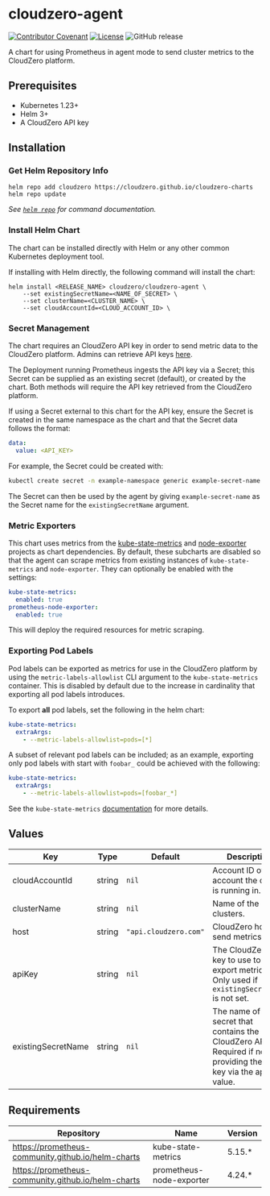 # cloudzero-agent

[![Contributor Covenant](https://img.shields.io/badge/Contributor%20Covenant-2.1-4baaaa.svg)](CODE-OF-CONDUCT.md)
[![License](https://img.shields.io/badge/License-Apache%202.0-blue.svg)](LICENSE)
![GitHub release](https://img.shields.io/github/release/cloudzero/template-cloudzero-open-source.svg)

A chart for using Prometheus in agent mode to send cluster metrics to the CloudZero platform.

## Prerequisites

- Kubernetes 1.23+
- Helm 3+
- A CloudZero API key

## Installation

### Get Helm Repository Info

```console
helm repo add cloudzero https://cloudzero.github.io/cloudzero-charts
helm repo update
```

_See [`helm repo`](https://helm.sh/docs/helm/helm_repo/) for command documentation._

### Install Helm Chart

The chart can be installed directly with Helm or any other common Kubernetes deployment tool.

If installing with Helm directly, the following command will install the chart:
```console
helm install <RELEASE_NAME> cloudzero/cloudzero-agent \
    --set existingSecretName=<NAME_OF_SECRET> \
    --set clusterName=<CLUSTER_NAME> \
    --set cloudAccountId=<CLOUD_ACCOUNT_ID> \
```

### Secret Management

The chart requires an CloudZero API key in order to send metric data to the CloudZero platform. Admins can retrieve API keys [here](https://app.cloudzero.com/organization/api-keys).

The Deployment running Prometheus ingests the API key via a Secret; this Secret can be supplied as an existing secret (default), or created by the chart. Both methods will require the API key retrieved from the CloudZero platform.

If using a Secret external to this chart for the API key, ensure the Secret is created in the same namespace as the chart and that the Secret data follows the format:

```yaml
data:
  value: <API_KEY>
```

For example, the Secret could be created with:
```bash
kubectl create secret -n example-namespace generic example-secret-name --from-literal=value=<example-api-key-value>
```
The Secret can then be used by the agent by giving `example-secret-name` as the Secret name for the `existingSecretName` argument.

### Metric Exporters
This chart uses metrics from the [kube-state-metrics](https://github.com/kubernetes/kube-state-metrics) and [node-exporter](https://github.com/prometheus/node_exporter) projects as chart dependencies. By default, these subcharts are disabled so that the agent can scrape metrics from existing instances of `kube-state-metrics` and `node-exporter`. They can optionally be enabled with the settings:
```yaml
kube-state-metrics:
  enabled: true
prometheus-node-exporter:
  enabled: true
```
This will deploy the required resources for metric scraping.

### Exporting Pod Labels
Pod labels can be exported as metrics for use in the CloudZero platform by using the `metric-labels-allowlist` CLI argument to the `kube-state-metrics` container. This is disabled by default due to the increase in cardinality that exporting all pod labels introduces.

To export **all** pod labels, set the following in the helm chart:
```yaml
kube-state-metrics:
  extraArgs:
    - --metric-labels-allowlist=pods=[*]
```
A subset of relevant pod labels can be included; as an example, exporting only pod labels with start with `foobar_` could be achieved with the following:
```yaml
kube-state-metrics:
  extraArgs:
    - --metric-labels-allowlist=pods=[foobar_*]
```
See the `kube-state-metrics` [documentation](https://github.com/kubernetes/kube-state-metrics/tree/main/docs#cli-arguments) for more details.

## Values

| Key               | Type   | Default               | Description                                                                                                             |
|-------------------|--------|-----------------------|-------------------------------------------------------------------------------------------------------------------------|
| cloudAccountId    | string | `nil`                 | Account ID of the account the cluster is running in.                                                                    |
| clusterName       | string | `nil`                 | Name of the clusters.                                                                                                   |
| host              | string | `"api.cloudzero.com"` | CloudZero host to send metrics to.                                                                                      |
| apiKey            | string | `nil`                 | The CloudZero API key to use to export metrics. Only used if `existingSecretName` is not set.                           |
| existingSecretName| string | `nil`                  | The name of the secret that contains the CloudZero API key. Required if not providing the API key via the apiKey value.|

## Requirements

| Repository                                         | Name                     | Version |
|----------------------------------------------------|--------------------------|---------|
| https://prometheus-community.github.io/helm-charts | kube-state-metrics       | 5.15.*  |
| https://prometheus-community.github.io/helm-charts | prometheus-node-exporter | 4.24.*  |